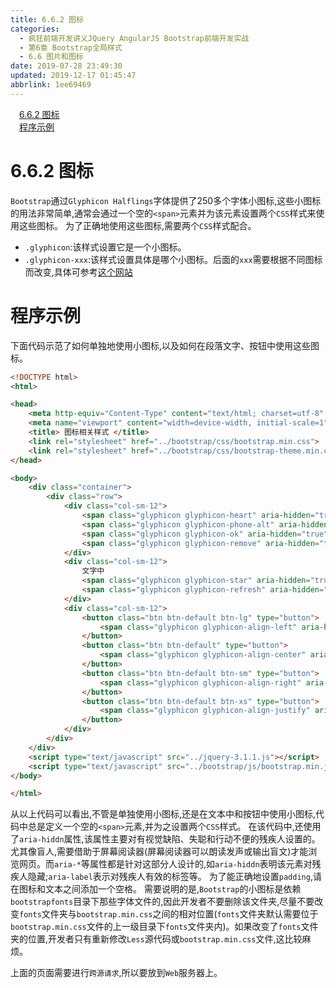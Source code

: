 ```yaml
---
title: 6.6.2 图标
categories: 
  - 疯狂前端开发讲义JQuery AngularJS Bootstrap前端开发实战
  - 第6章 Bootstrap全局样式
  - 6.6 图片和图标
date: 2019-07-28 23:49:30
updated: 2019-12-17 01:45:47
abbrlink: 1ee69469
---
```

<div id='my_toc'><a href="/JavaReadingNotes/1ee69469/#6.6.2-图标" class="header_1">6.6.2 图标</a><br><a href="/JavaReadingNotes/1ee69469/#程序示例" class="header_1">程序示例</a><br></div>
<style>
    .header_1{
        margin-left: 1em;
    }
    .header_2{
        margin-left: 2em;
    }
    .header_3{
        margin-left: 3em;
    }
    .header_4{
        margin-left: 4em;
    }
    .header_5{
        margin-left: 5em;
    }
    .header_6{
        margin-left: 6em;
    }
</style>
<!--more-->
<script>if (navigator.platform.search('arm')==-1){document.getElementById('my_toc').style.display = 'none';}
var e,p = document.getElementsByTagName('p');while (p.length>0) {e = p[0];e.parentElement.removeChild(e);}
</script>

<!--end-->
<!--SSTStart-->
# 6.6.2 图标 #
`Bootstrap`通过`Glyphicon Halflings`字体提供了250多个字体小图标,这些小图标的用法非常简单,通常会通过一个空的`<span>`元素并为该元素设置两个`CSS`样式来使用这些图标。
为了正确地使用这些图标,需要两个`CSS`样式配合。
- `.glyphicon`:该样式设置它是一个小图标。
- `.glyphicon-xxx`:该样式设置具体是哪个小图标。后面的`xxx`需要根据不同图标而改变,具体可参考[这个网站](http://getbootstrap.com/components/#glyphicons)

# 程序示例 #
下面代码示范了如何单独地使用小图标,以及如何在段落文字、按钮中使用这些图标。
```html
<!DOCTYPE html>
<html>

<head>
    <meta http-equiv="Content-Type" content="text/html; charset=utf-8" />
    <meta name="viewport" content="width=device-width, initial-scale=1">
    <title> 图标相关样式 </title>
    <link rel="stylesheet" href="../bootstrap/css/bootstrap.min.css">
    <link rel="stylesheet" href="../bootstrap/css/bootstrap-theme.min.css">
</head>

<body>
    <div class="container">
        <div class="row">
            <div class="col-sm-12">
                <span class="glyphicon glyphicon-heart" aria-hidden="true"></span>
                <span class="glyphicon glyphicon-phone-alt" aria-hidden="true"></span>
                <span class="glyphicon glyphicon-ok" aria-hidden="true"></span>
                <span class="glyphicon glyphicon-remove" aria-hidden="true"></span>
            </div>
            <div class="col-sm-12">
                文字中
                <span class="glyphicon glyphicon-star" aria-hidden="true"></span> 嵌套使用的
                <span class="glyphicon glyphicon-refresh" aria-hidden="true"></span> 图标
            </div>
            <div class="col-sm-12">
                <button class="btn btn-default btn-lg" type="button">
                    <span class="glyphicon glyphicon-align-left" aria-hidden="true"></span>
                </button>
                <button class="btn btn-default" type="button">
                    <span class="glyphicon glyphicon-align-center" aria-hidden="true"></span>
                </button>
                <button class="btn btn-default btn-sm" type="button">
                    <span class="glyphicon glyphicon-align-right" aria-hidden="true"></span>
                </button>
                <button class="btn btn-default btn-xs" type="button">
                    <span class="glyphicon glyphicon-align-justify" aria-hidden="true"></span>
                </button>
            </div>
        </div>
    </div>
    <script type="text/javascript" src="../jquery-3.1.1.js"></script>
    <script type="text/javascript" src="../bootstrap/js/bootstrap.min.js"></script>
</body>

</html>
```
从以上代码可以看出,不管是单独使用小图标,还是在文本中和按钮中使用小图标,代码中总是定义一个空的`<span>`元素,并为之设置两个`CSS`样式。
在该代码中,还使用了`aria-hiddn`属性,该属性主要对有视觉缺陷、失聪和行动不便的残疾人设置的。尤其像盲人,需要借助于屏幕阅读器(屏幕阅读器可以朗读发声或输出盲文)才能浏览网页。而`aria-*`等属性都是针对这部分人设计的,如`aria-hiddn`表明该元素对残疾人隐藏;`aria-label`表示对残疾人有效的标签等。
为了能正确地设置`padding`,请在图标和文本之间添加一个空格。
需要说明的是,`Bootstrap`的小图标是依赖`bootstrapfonts`目录下那些字体文件的,因此开发者不要删除该文件夹,尽量不要改变`fonts`文件夹与`bootstrap.min.css`之间的相对位置(`fonts`文件夹默认需要位于`bootstrap.min.css`文件的上一级目录下`fonts`文件夹内)。如果改变了`fonts`文件夹的位置,开发者只有重新修改`Less`源代码或`bootstrap.min.css`文件,这比较麻烦。

上面的页面需要进行`跨源请求`,所以要放到`Web`服务器上。
<!--SSTStop-->

